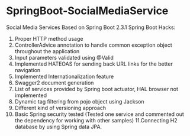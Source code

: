 # SpringBoot-SocialMediaService
Social Media Services Based on Spring Boot 2.3.1
Spring Boot Hacks:
1. Proper HTTP method usage
2. ControllerAdvice annotation to handle common exception object throughout the application
3. Input parameters validated using @Valid
4. Implemented HATEOAS for sending back URL links for the better navigation
5. Implemented Internationalization feature
6. Swagger2 document generation
7. List of services provided by Spring boot actuator, HAL browser not implemented
8. Dynamic tag filtering from pojo object using Jackson
9. Different kind of versioning approach
10. Basic Spring security tested (Tested one service and commented out the dependency for working with other samples)
11.Connecting H2 database by using Spring data JPA.
